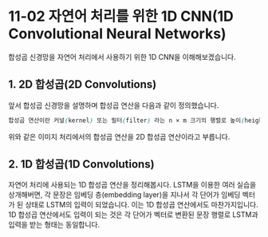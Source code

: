 # 11-02 자연어 처리를 위한 1D CNN(1D Convolutional Neural Networks)

합성곱 신경망을 자연어 처리에서 사용하기 위한 1D CNN을 이해해보겠습니다.

## 1. 2D 합성곱(2D Convolutions)

앞서 합성곱 신경망을 설명하며 합성곱 연산을 다음과 같이 정의했습니다.

```scss
합성곱 연산이란 커널(kernel) 또는 필터(filter) 라는 n × m 크기의 행렬로 높이(height) × 너비(width) 크기의 이미지를 처음부터 끝까지 겹치며 훑으면서 n × m 크기의 겹쳐지는 부분의 각 이미지와 커널의 원소의 값을 곱해서 모두 더한 값을 출력으로 하는 것을 말합니다. 이때, 이미지의 가장 왼쪽 위부터 가장 오른쪽 아래까지 순차적으로 훑습니다.
```

위와 같은 이미지 처리에서의 합성곱 연산을 2D 합성곱 연산이라고 부릅니다.

## 2. 1D 합성곱(1D Convolutions)

자연어 처리에 사용되는 1D 합성곱 연산을 정리해봅시다. LSTM을 이용한 여러 실습을 상개해버면, 각 문장은 임베딩 층(embedding layer)을 지나서 각 단어가 임베딩 벡터가 된 상태로 LSTM의 입력이 되었습니다. 이는 1D 합성곱 연산에서도 마찬가지입니다. 1D 합성곱 연산에서도 입력이 되는 것은 각 단어가 벡터로 변환된 문장 행렬로 LSTM과 입력을 받는 형태는 동일합니다.

